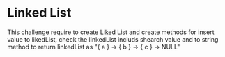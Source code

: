 # Linked List
This challenge require to create Liked List and create  methods for insert value to likedList, check the linkedList includs shearch value and to string method
to return linkedList as "{ a } -> { b } -> { c } -> NULL"



